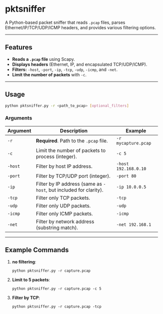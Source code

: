 # pktsniffer

A Python-based packet sniffer that reads `.pcap` files, parses Ethernet/IP/TCP/UDP/ICMP headers, and provides various filtering options.

---

## Features

- **Reads a `.pcap` file** using Scapy.
- **Displays headers** (Ethernet, IP, and encapsulated TCP/UDP/ICMP).
- **Filters:** `-host`, `-port`, `-ip`, `-tcp`, `-udp`, `-icmp`, and `-net`.
- **Limit the number of packets**  with `-c`.

---
## Usage

```bash
python pktsniffer.py -r <path_to_pcap> [optional_filters]
```

### Arguments

| Argument         | Description                                               | Example                                  |
|------------------|-----------------------------------------------------------|------------------------------------------|
| `-r`             | **Required**. Path to the `.pcap` file.                  | `-r mycapture.pcap`                      |
| `-c`             | Limit the number of packets to process (integer).        | `-c 5`                                   |
| `-host`          | Filter by host IP address.                               | `-host 192.168.0.10`                     |
| `-port`          | Filter by TCP/UDP port (integer).                        | `-port 80`                               |
| `-ip`            | Filter by IP address (same as `-host`, but included for clarity). | `-ip 10.0.0.5`                 |
| `-tcp`           | Filter only TCP packets.                                 | `-tcp`                                   |
| `-udp`           | Filter only UDP packets.                                 | `-udp`                                   |
| `-icmp`          | Filter only ICMP packets.                                | `-icmp`                                  |
| `-net`           | Filter by network address (substring match).            | `-net 192.168.1`                         |

---

## Example Commands

1. **no filtering**:
   ```
   python pktsniffer.py -r capture.pcap
   ```
2. **Limit to 5 packets**:
   ```
   python pktsniffer.py -r capture.pcap -c 5
   ```
3. **Filter by TCP**:
   ```
   python pktsniffer.py -r capture.pcap -tcp
   ```

